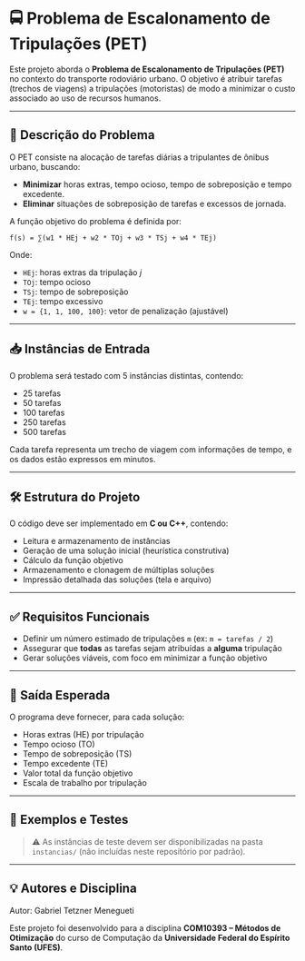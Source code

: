 # 🚍 Problema de Escalonamento de Tripulações (PET)

Este projeto aborda o **Problema de Escalonamento de Tripulações (PET)** no contexto do transporte rodoviário urbano. O objetivo é atribuir tarefas (trechos de viagens) a tripulações (motoristas) de modo a minimizar o custo associado ao uso de recursos humanos.

---

## 🧠 Descrição do Problema

O PET consiste na alocação de tarefas diárias a tripulantes de ônibus urbano, buscando:

- **Minimizar** horas extras, tempo ocioso, tempo de sobreposição e tempo excedente.
- **Eliminar** situações de sobreposição de tarefas e excessos de jornada.

A função objetivo do problema é definida por:

```
f(s) = ∑(w1 * HEj + w2 * TOj + w3 * TSj + w4 * TEj)
```

Onde:
- `HEj`: horas extras da tripulação *j*
- `TOj`: tempo ocioso
- `TSj`: tempo de sobreposição
- `TEj`: tempo excessivo
- `w = {1, 1, 100, 100}`: vetor de penalização (ajustável)

---

## 📥 Instâncias de Entrada

O problema será testado com 5 instâncias distintas, contendo:
- 25 tarefas
- 50 tarefas
- 100 tarefas
- 250 tarefas
- 500 tarefas

Cada tarefa representa um trecho de viagem com informações de tempo, e os dados estão expressos em minutos.

---

## 🛠️ Estrutura do Projeto

O código deve ser implementado em **C ou C++**, contendo:

- Leitura e armazenamento de instâncias
- Geração de uma solução inicial (heurística construtiva)
- Cálculo da função objetivo
- Armazenamento e clonagem de múltiplas soluções
- Impressão detalhada das soluções (tela e arquivo)

---

## ✅ Requisitos Funcionais

- Definir um número estimado de tripulações `m` (ex: `m = tarefas / 2`)
- Assegurar que **todas** as tarefas sejam atribuídas a **alguma** tripulação
- Gerar soluções viáveis, com foco em minimizar a função objetivo

---

## 📄 Saída Esperada

O programa deve fornecer, para cada solução:
- Horas extras (HE) por tripulação
- Tempo ocioso (TO)
- Tempo de sobreposição (TS)
- Tempo excedente (TE)
- Valor total da função objetivo
- Escala de trabalho por tripulação

---

## 🧪 Exemplos e Testes

> ⚠️ As instâncias de teste devem ser disponibilizadas na pasta `instancias/` (não incluídas neste repositório por padrão).

---

## 💡 Autores e Disciplina

Autor: Gabriel Tetzner Menegueti

Este projeto foi desenvolvido para a disciplina **COM10393 – Métodos de Otimização** do curso de Computação da **Universidade Federal do Espírito Santo (UFES)**.
